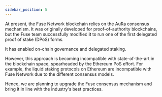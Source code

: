 ```yaml
---
sidebar_position: 5
---
```


At present, the Fuse Network blockchain relies on the AuRa consensus mechanism. It was originally developed for proof-of-authority blockchains, but the Fuse team successfully modified it to run one of the first delegated proof of stake (DPoS) forms.

It has enabled on-chain governance and delegated staking.

However, this approach is becoming incompatible with state-of-the-art in the blockchain space, spearheaded by the Ethereum PoS effort. For example, the liquid staking protocols on Ethereum are incompatible with Fuse Network due to the different consensus models.

Hence, we are planning to upgrade the Fuse consensus mechanism and bring it in line with the industry's best practices.
